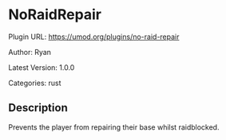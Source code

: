 # NoRaidRepair

Plugin URL: https://umod.org/plugins/no-raid-repair

Author: Ryan

Latest Version: 1.0.0

Categories: rust

## Description

Prevents the player from repairing their base whilst raidblocked.
